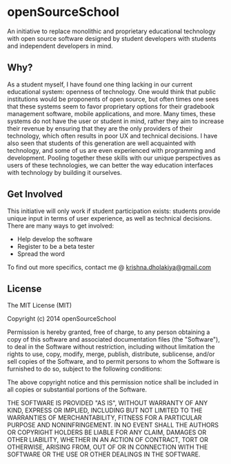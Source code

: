 # openSourceSchool

An initiative to replace monolithic and proprietary educational technology with open source software designed by student developers with students and independent developers in mind. 

## Why?

As a student myself, I have found one thing lacking in our current educational system: openness of technology. One would think that public institutions would be proponents of open source, but often times one sees that these systems seem to favor proprietary options for their gradebook management software, mobile applications, and more. Many times, these systems do not have the user or student in mind, rather they aim to increase their revenue by ensuring that they are the only providers of their technology, which often results in poor UX and technical decisions. I have also seen that students of this generation are well acquainted with technology, and some of us are even experienced with programming and development. Pooling together these skills with our unique perspectives as users of these technologies, we can better the way education interfaces with technology by building it ourselves.

## Get Involved

This initiative will only work if student participation exists: students provide unique input in terms of user experience, as well as technical decisions. There are many ways to get involved:

* Help develop the software
* Register to be a beta tester
* Spread the word

To find out more specifics, contact me @ krishna.dholakiya@gmail.com

## License

The MIT License (MIT)

Copyright (c) 2014 openSourceSchool

Permission is hereby granted, free of charge, to any person obtaining a copy
of this software and associated documentation files (the "Software"), to deal
in the Software without restriction, including without limitation the rights
to use, copy, modify, merge, publish, distribute, sublicense, and/or sell
copies of the Software, and to permit persons to whom the Software is
furnished to do so, subject to the following conditions:

The above copyright notice and this permission notice shall be included in
all copies or substantial portions of the Software.

THE SOFTWARE IS PROVIDED "AS IS", WITHOUT WARRANTY OF ANY KIND, EXPRESS OR
IMPLIED, INCLUDING BUT NOT LIMITED TO THE WARRANTIES OF MERCHANTABILITY,
FITNESS FOR A PARTICULAR PURPOSE AND NONINFRINGEMENT. IN NO EVENT SHALL THE
AUTHORS OR COPYRIGHT HOLDERS BE LIABLE FOR ANY CLAIM, DAMAGES OR OTHER
LIABILITY, WHETHER IN AN ACTION OF CONTRACT, TORT OR OTHERWISE, ARISING FROM,
OUT OF OR IN CONNECTION WITH THE SOFTWARE OR THE USE OR OTHER DEALINGS IN
THE SOFTWARE.

